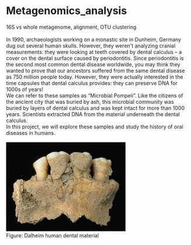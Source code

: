 # Metagenomics_analysis
16S vs whole metagenome, alignment, OTU clustering<br>
<br>
In 1990, archaeologists working on a monastic site in Dunheim, Germany dug out several human skulls. However, they weren't analyzing cranial measurements: they were looking at teeth covered by dental calculus – a cover on the dental surface caused by periodontitis. Since periodontitis is the second most common dental disease worldwide, you may think they wanted to prove that our ancestors suffered from the same dental disease as 750 million people today. However, they were actually interested in the time capsules that dental calculus provides: they can preserve DNA for 1000s of years!<br>
We can refer to these samples as “Microbial Pompeii”. Like the citizens of the ancient city that was buried by ash, this microbial community was buried by layers of dental calculus and was kept intact for more than 1000 years. Scientists extracted DNA from the material underneath the dental calculus.<br>
In this project, we will explore these samples and study the history of oral diseases in humans.<br>
<br>
![teeth](/images/teeth.jpg "teeth")<br>
Figure:  Dalheim human dental material

